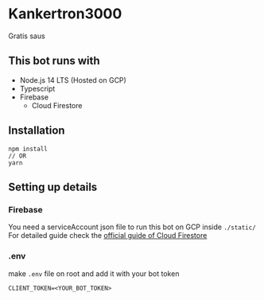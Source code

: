 # Kankertron3000

Gratis saus

## This bot runs with

- Node.js 14 LTS (Hosted on GCP)
- Typescript
- Firebase
  - Cloud Firestore

## Installation

```node
npm install
// OR
yarn
```

## Setting up details

### Firebase

You need a serviceAccount json file to run this bot on GCP inside `./static/`
For detailed guide check the [official guide of Cloud Firestore](https://firebase.google.com/docs/firestore/quickstart)

### .env

make `.env` file on root and add it with your bot token

```env
CLIENT_TOKEN=<YOUR_BOT_TOKEN>
```
